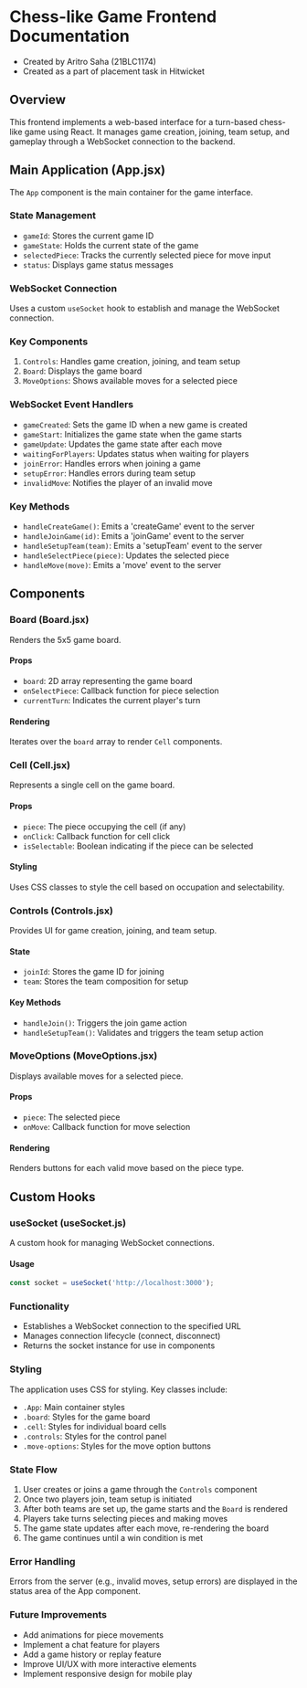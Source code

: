 # Chess-like Game Frontend Documentation

- Created by Aritro Saha (21BLC1174)
- Created as a part of placement task in Hitwicket

## Overview

This frontend implements a web-based interface for a turn-based chess-like game using React. It manages game creation, joining, team setup, and gameplay through a WebSocket connection to the backend.

## Main Application (App.jsx)

The `App` component is the main container for the game interface.

### State Management

- `gameId`: Stores the current game ID
- `gameState`: Holds the current state of the game
- `selectedPiece`: Tracks the currently selected piece for move input
- `status`: Displays game status messages

### WebSocket Connection

Uses a custom `useSocket` hook to establish and manage the WebSocket connection.

### Key Components

1. `Controls`: Handles game creation, joining, and team setup
2. `Board`: Displays the game board
3. `MoveOptions`: Shows available moves for a selected piece

### WebSocket Event Handlers

- `gameCreated`: Sets the game ID when a new game is created
- `gameStart`: Initializes the game state when the game starts
- `gameUpdate`: Updates the game state after each move
- `waitingForPlayers`: Updates status when waiting for players
- `joinError`: Handles errors when joining a game
- `setupError`: Handles errors during team setup
- `invalidMove`: Notifies the player of an invalid move

### Key Methods

- `handleCreateGame()`: Emits a 'createGame' event to the server
- `handleJoinGame(id)`: Emits a 'joinGame' event to the server
- `handleSetupTeam(team)`: Emits a 'setupTeam' event to the server
- `handleSelectPiece(piece)`: Updates the selected piece
- `handleMove(move)`: Emits a 'move' event to the server

## Components

### Board (Board.jsx)

Renders the 5x5 game board.

#### Props
- `board`: 2D array representing the game board
- `onSelectPiece`: Callback function for piece selection
- `currentTurn`: Indicates the current player's turn

#### Rendering
Iterates over the `board` array to render `Cell` components.

### Cell (Cell.jsx)

Represents a single cell on the game board.

#### Props
- `piece`: The piece occupying the cell (if any)
- `onClick`: Callback function for cell click
- `isSelectable`: Boolean indicating if the piece can be selected

#### Styling
Uses CSS classes to style the cell based on occupation and selectability.

### Controls (Controls.jsx)

Provides UI for game creation, joining, and team setup.

#### State
- `joinId`: Stores the game ID for joining
- `team`: Stores the team composition for setup

#### Key Methods
- `handleJoin()`: Triggers the join game action
- `handleSetupTeam()`: Validates and triggers the team setup action

### MoveOptions (MoveOptions.jsx)

Displays available moves for a selected piece.

#### Props
- `piece`: The selected piece
- `onMove`: Callback function for move selection

#### Rendering
Renders buttons for each valid move based on the piece type.

## Custom Hooks

### useSocket (useSocket.js)

A custom hook for managing WebSocket connections.

#### Usage
```javascript
const socket = useSocket('http://localhost:3000');
```

### Functionality
- Establishes a WebSocket connection to the specified URL
- Manages connection lifecycle (connect, disconnect)
- Returns the socket instance for use in components

### Styling

The application uses CSS for styling. Key classes include:

- ```.App```: Main container styles
- ```.board```: Styles for the game board
- ```.cell```: Styles for individual board cells
- ```.controls```: Styles for the control panel
- ```.move-options```: Styles for the move option buttons

### State Flow

1. User creates or joins a game through the ```Controls``` component
2. Once two players join, team setup is initiated
3. After both teams are set up, the game starts and the ```Board``` is rendered
4. Players take turns selecting pieces and making moves
5. The game state updates after each move, re-rendering the board
6. The game continues until a win condition is met

### Error Handling
Errors from the server (e.g., invalid moves, setup errors) are displayed in the status area of the App component.

### Future Improvements

- Add animations for piece movements
- Implement a chat feature for players
- Add a game history or replay feature
- Improve UI/UX with more interactive elements
- Implement responsive design for mobile play